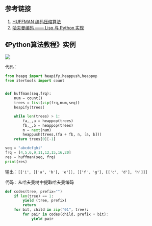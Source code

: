 



## 参考链接

1. [HUFFMAN 编码压缩算法](http://coolshell.cn/articles/7459.html)
2. [哈夫曼编码 —— Lisp 与 Python 实现](http://blog.rainy.im/2016/06/30/huffman-encoding-in-lisp-and-python/)


## 《Python算法教程》实例

![](http://o85fa3d0v.bkt.clouddn.com/github/%E5%93%88%E5%A4%AB%E6%9B%BC%E6%A0%91.jpg)

代码：

```py
from heapq import heapify,heappush,heappop
from itertools import count


def huffman(seq,frq):
    num = count()
    trees = list(zip(frq,num,seq))
    heapify(trees)

    while len(trees) > 1:
        fa,_,a = heappop(trees)
        fb,_,b = heappop(trees)
        n = next(num)
        heappush(trees,(fa + fb, n, [a, b]))
    return trees[0][-1]

seq = "abcdefghi"
frq = [4,5,6,9,11,12,15,16,20]
res = huffman(seq, frq)
print(res)
```

输出：`[['i', [['a', 'b'], 'e']], [['f', 'g'], [['c', 'd'], 'h']]]`

代码：从哈夫曼树中提取哈夫曼编码

```py
def codes(tree, prefix="")
    if len(tree) == 1:
        yield (tree, prefix)
        return
    for bit, child in zip("01", tree):
        for pair in codes(child, prefix + bit):
            yield pair
```